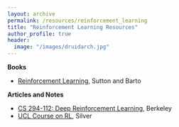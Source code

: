 ```yaml
---
layout: archive
permalink: /resources/reinforcement_learning
title: "Reinforcement Learning Resources"
author_profile: true
header:
  image: "/images/druidarch.jpg"
---
```


<b>Books</b>
+ [Reinforcement Learning](http://incompleteideas.net/book/the-book-2nd.html), Sutton and Barto

<b>Articles and Notes</b>
+ [CS 294-112: Deep Reinforcement Learning](http://rail.eecs.berkeley.edu/deeprlcourse/), Berkeley
+ [UCL Course on RL](www0.cs.ucl.ac.uk/staff/d.silver/web/Teaching.html), Silver
